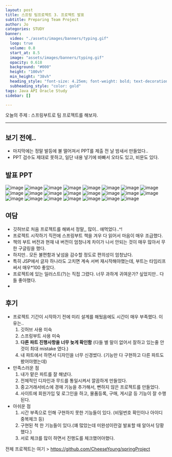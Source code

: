```yaml
---
layout: post
title: 스프링 팀프로젝트 3. 프로젝트 발표
subtitle: Preparing Team Project 
author: Jo
categories: STUDY
banner:
  video: "./assets/images/banners/typing.gif"
  loop: true
  volume: 0.8
  start_at: 8.5
  image: "assets/images/banners/typing.gif"
  opacity: 0.618
  background: "#000"
  height: "100vh"
  min_height: "38vh"
  heading_style: "font-size: 4.25em; font-weight: bold; text-decoration: underline"
  subheading_style: "color: gold"
tags: Java API Oracle Study
sidebar: []

---
```



오늘의 주제 : 스프링부트로 팀 프로젝트를 해보자. <br>
 * * *

## 보기 전에..
- 마지막에는 정말 발등에 불 떨어져서 PPT를 제출 전 날 밤새서 만들었다..
- PPT 검수도 제대로 못하고, 일단 내용 넣기에 바빠서 오타도 있고, 비문도 있다.

## 발표 PPT

![image](https://github.com/CheeseYoung/Cheeseyoung.github.io/assets/132384527/5fc8d593-0f50-45cb-a346-b36e0b4062ef)
![image](https://github.com/CheeseYoung/Cheeseyoung.github.io/assets/132384527/bda0e66a-f38a-40e9-911e-0251ee0524e5)
![image](https://github.com/CheeseYoung/Cheeseyoung.github.io/assets/132384527/af30783c-5d0b-4fef-a465-00ecaed3580e)
![image](https://github.com/CheeseYoung/Cheeseyoung.github.io/assets/132384527/da731146-b4d4-4189-afab-e0eb1e9c1ccd)
![image](https://github.com/CheeseYoung/Cheeseyoung.github.io/assets/132384527/82114dfe-c104-45f2-8240-2804257afb15)
![image](https://github.com/CheeseYoung/Cheeseyoung.github.io/assets/132384527/087b4615-b3af-4672-8400-641c48f1a523)
![image](https://github.com/CheeseYoung/Cheeseyoung.github.io/assets/132384527/d067ef3a-15d4-41d5-b0f4-bf1a24b4adf5)
![image](https://github.com/CheeseYoung/Cheeseyoung.github.io/assets/132384527/76466a17-340f-4258-a1f9-05601fea3d8d)
![image](https://github.com/CheeseYoung/Cheeseyoung.github.io/assets/132384527/d77bb886-037d-457e-b519-97451abdeb46)
![image](https://github.com/CheeseYoung/Cheeseyoung.github.io/assets/132384527/d6385b5d-0599-4a1d-97cf-f21520670975)
![image](https://github.com/CheeseYoung/Cheeseyoung.github.io/assets/132384527/76c04697-64ac-4f39-857f-95c81d9b53b8)
![image](https://github.com/CheeseYoung/Cheeseyoung.github.io/assets/132384527/c4a22943-a382-40ca-b15d-2762993ea88c)
![image](https://github.com/CheeseYoung/Cheeseyoung.github.io/assets/132384527/4c8f4207-5061-4a7f-9557-c5b45df6817d)
![image](https://github.com/CheeseYoung/Cheeseyoung.github.io/assets/132384527/0e1043dd-ba37-4265-90dc-ffb4e99efd6f)
![image](https://github.com/CheeseYoung/Cheeseyoung.github.io/assets/132384527/5eb3da63-8e36-4dd5-bbee-938df995345b)
![image](https://github.com/CheeseYoung/Cheeseyoung.github.io/assets/132384527/637bedf6-6b16-4978-9795-09f6c9ccb22c)
![image](https://github.com/CheeseYoung/Cheeseyoung.github.io/assets/132384527/00105ae8-43eb-4a50-bb68-ec64e28184d6)
![image](https://github.com/CheeseYoung/Cheeseyoung.github.io/assets/132384527/0f9164ab-ca8a-4796-9f33-f6647d0ec592)
![image](https://github.com/CheeseYoung/Cheeseyoung.github.io/assets/132384527/ccc894f1-7670-485e-ae24-79b9a8b30aee)
![image](https://github.com/CheeseYoung/Cheeseyoung.github.io/assets/132384527/744ada9d-d050-4d7a-ba93-4f2bb3c350cc)
![image](https://github.com/CheeseYoung/Cheeseyoung.github.io/assets/132384527/f1b8dacd-4ef8-4621-994a-f58b59ec66a4)
![image](https://github.com/CheeseYoung/Cheeseyoung.github.io/assets/132384527/85062d67-bc8f-4216-8330-ee2ad70b1c33)
![image](https://github.com/CheeseYoung/Cheeseyoung.github.io/assets/132384527/fd179b66-1f8b-4747-9c58-aef4a9f787b5)


## 여담
- 깃허브로 처음 프로젝트를 해봐서 정말,, 많이.. 애먹었다..^!
- 프로젝트 시작하기 직전에 스프링부트 책을 겨우 다 읽어서 마음이 매우 조급했다.
- 책의 부트 버전과 현재 내 버전이 엄청나게 차이가 나서 안되는 것이 매우 많아서 무한 구글링을 했다.
- 하지만.. 모든 불편함과 낯섬을 감수할 정도로 편의성이 엄청났다.
- 특히 JSP에서 글자 하나라도 고치면 계속 서버 재시작해야했는데, 부트는 타임리프 써서 매우*100 좋았다.
- 프로젝트에 있는 일러스트(?)는 직접 그렸다. 너무 과하게 귀여운가? 싶었지만.. 다들 좋아했다.
- 

## 후기
- 프로젝트 기간이 시작하기 전에 미리 설계를 해뒀음에도 시간이 매우 부족헸다. 이유는..
   1) 깃허브 사용 미숙
   2) 스프링부트 사용 미숙
   3) <b>다른 파트 진행사항을 너무 늦게 확인함</b> (다들 별 말이 없어서 잘하고 있는줄 안 것이 최대 mistake 였다.)
   4) 내 파트에서 하면서 디자인을 너무 신경썼다. (기능만 다 구현하고 다른 파트도 봤어야했는데)
- 만족스러운 점
  1) 내가 맡은 파트를 잘 해냈다.
  2) 전체적인 디자인과 무드를 통일시켜서 깔끔하게 만들었다.
  3) 중고거래서비스에 경매 기능을 추가해서, 뻔하지 않은 프로젝트를 만들었다.
  4) 사이트에 회원가입 및 로그인을 하고, 물품등록, 구매, 게시글 등 기능이 잘 수행된다.
- 아쉬운 점
  1) 시간 부족으로 인해 구현하지 못한 기능들이 있다. (비밀번호 확인이나 아이디 중복체크 등)
  2) 구현된 척 한 기능들이 있다.(꽤 많았는데 미완성이란걸 발표할 때 알아서 당황했다.)
  3) 서로 체크를 많이 하면서 진행도를 체크했어야했다.

전체 프로젝트는 여기 > https://github.com/CheeseYoung/springProject







